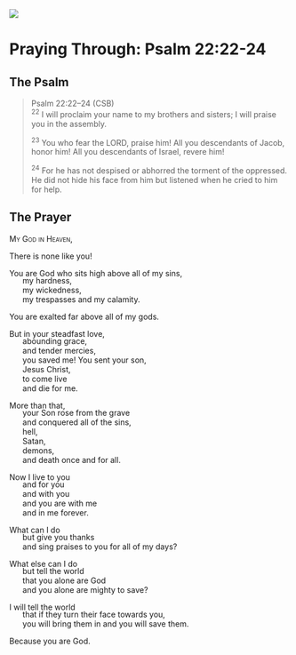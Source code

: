 <img class="intro-right" src="/images/art-paris-psalter.jpg">

<style>
  li {list-style-type: none;}
  p + ul {
    margin-top: -18px;
}
</style>

# Praying Through: Psalm 22:22-24

## The Psalm

>Psalm 22:22–24 (CSB)  
><sup>22</sup> I will proclaim your name to my brothers and sisters; I will praise you in the assembly. 
>
><sup>23</sup> You who fear the LORD, praise him! All you descendants of Jacob, honor him! All you descendants of Israel, revere him! 
>
><sup>24</sup> For he has not despised or abhorred the torment of the oppressed. He did not hide his face from him but listened when he cried to him for help.

## The Prayer

<div style="font-variant: small-caps;">
My God in Heaven,
</div>

There is none like you!

You are God who sits high above all of my sins,
* my hardness,
* my wickedness,
* my trespasses and my calamity.

You are exalted far above all of my gods.

But in your steadfast love,
* abounding grace,
* and tender mercies,
* you saved me! You sent your son,
* Jesus Christ,
* to come live 
* and die for me.

More than that,
* your Son rose from the grave 
* and conquered all of the sins,
* hell,
* Satan,
* demons,
* and death once and for all.

Now I live to you 
* and for you 
* and with you 
* and you are with me 
* and in me forever.

What can I do 
* but give you thanks 
* and sing praises to you for all of my days?

What else can I do 
* but tell the world 
* that you alone are God 
* and you alone are mighty to save?

I will tell the world 
* that if they turn their face towards you,
* you will bring them in and you will save them.

Because you are God.
